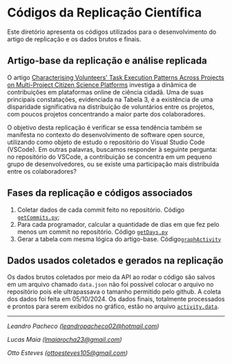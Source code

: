# Códigos da Replicação Científica

Este diretório apresenta os códigos utilizados para o desenvolvimento do artigo de replicação e os dados brutos e finais.

## Artigo-base da replicação e análise replicada

O artigo [Characterising Volunteers' Task Execution Patterns Across Projects on Multi-Project Citizen Science Platforms](https://doi.org/10.48550/arXiv.1908.01344)  investiga a dinâmica de contribuições em plataformas online de ciência cidadã. Uma de suas principais constatações, evidenciada na Tabela 3, é a existência de uma disparidade significativa na distribuição de voluntários entre os projetos, com poucos projetos concentrando a maior parte dos colaboradores.

O objetivo desta replicação é verificar se essa tendência também se manifesta no contexto do desenvolvimento de software open source, utilizando como objeto de estudo o repositório do Visual Studio Code (VSCode). Em outras palavras, buscamos responder à seguinte pergunta: no repositório do VSCode, a contribuição se concentra em um pequeno grupo de desenvolvedores, ou se existe uma participação mais distribuída entre os colaboradores?

## Fases da replicação e códigos associados

1. Coletar dados de cada commit feito no repositório. Código [``getCommits.py``](getCommits.py);
1. Para cada programador, calcular a quantidade de dias em que fez pelo menos um commit no repositório. Código [``getDays.py``](getDays.py)
1. Gerar a tabela com mesma lógica do artigo-base. Código[``graphActivity``](graphActivity.py)


## Dados usados coletados e gerados na replicação

Os dados brutos coletados por meio da API ao rodar o código são salvos em um arquivo chamado  ``data.json`` não foi possível colocar o arquivo no repositório pois ele ultrapassava o tamanho permitido pelo github. A coleta dos dados foi feita em 05/10/2024. Os dados finais, totalmente processados e prontos para serem exibidos no gráfico, estão no arquivo [``activity.data``](activity.data).

---
_Leandro Pacheco (leandropacheco02@hotmail.com)_

_Lucas Maia (lmaiarocha23@gmail.com)_

_Otto Esteves (ottoesteves105@gmail.com)_
